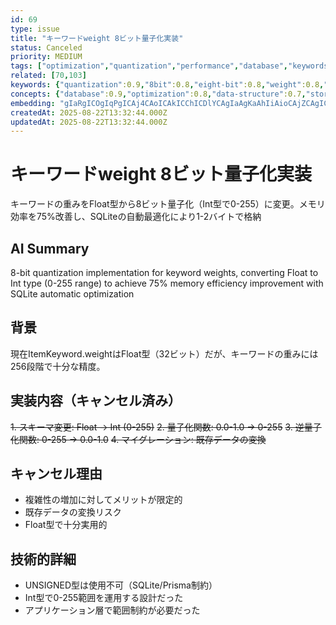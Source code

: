 ```yaml
---
id: 69
type: issue
title: "キーワードweight 8ビット量子化実装"
status: Canceled
priority: MEDIUM
tags: ["optimization","quantization","performance","database","keywords"]
related: [70,103]
keywords: {"quantization":0.9,"8bit":0.8,"eight-bit":0.8,"weight":0.8,"keyword":0.8}
concepts: {"database":0.9,"optimization":0.8,"data-structure":0.7,"storage":0.7}
embedding: "gIaRgICOgIqPgICAj4CAoICAkICChICDlYCAgIaAgKaAhIiAioCAjZCAgICAgIClgI+OgJGFgJSGgICAgoCAnYCHhYCQj4CSgICAgIqAgKWAkoCAiYeAiIOAgICEgICcgJeCgIGRgICNgICAjYCAjICRi4CGlICBlICAgJKAgJc="
createdAt: 2025-08-22T13:32:44.000Z
updatedAt: 2025-08-22T13:32:44.000Z
---
```


# キーワードweight 8ビット量子化実装

キーワードの重みをFloat型から8ビット量子化（Int型で0-255）に変更。メモリ効率を75%改善し、SQLiteの自動最適化により1-2バイトで格納

## AI Summary

8-bit quantization implementation for keyword weights, converting Float to Int type (0-255 range) to achieve 75% memory efficiency improvement with SQLite automatic optimization

## 背景
現在ItemKeyword.weightはFloat型（32ビット）だが、キーワードの重みには256段階で十分な精度。

## 実装内容（キャンセル済み）
~~1. スキーマ変更: Float → Int (0-255)~~
~~2. 量子化関数: 0.0-1.0 → 0-255~~
~~3. 逆量子化関数: 0-255 → 0.0-1.0~~
~~4. マイグレーション: 既存データの変換~~

## キャンセル理由
- 複雑性の増加に対してメリットが限定的
- 既存データの変換リスク
- Float型で十分実用的

## 技術的詳細
- UNSIGNED型は使用不可（SQLite/Prisma制約）
- Int型で0-255範囲を運用する設計だった
- アプリケーション層で範囲制約が必要だった
